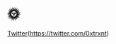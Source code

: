 # 🌞 
[Twitter](https://img.shields.io/badge/Twitter-%231DA1F2.svg?logo=Twitter&logoColor=white)(https://twitter.com/0xtrxnt) 
